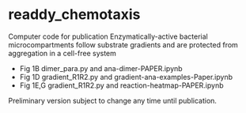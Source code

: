 # readdy_chemotaxis
Computer code for publication Enzymatically-active bacterial microcompartments follow substrate gradients and are protected from aggregation in a cell-free system
* Fig 1B dimer_para.py and ana-dimer-PAPER.ipynb
* Fig 1D gradient_R1R2.py and gradient-ana-examples-Paper.ipynb
* Fig 1E,G gradient_R1R2.py and reaction-heatmap-PAPER.ipynb

Preliminary version subject to change any time until publication.
